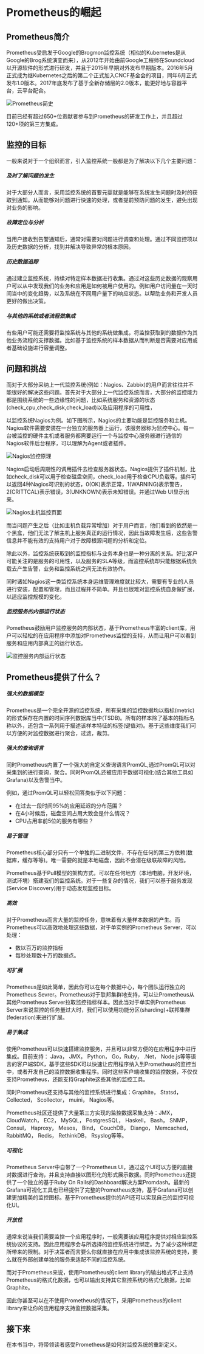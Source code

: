 # Prometheus的崛起

## Prometheus简介

Prometheus受启发于Google的Brogmon监控系统（相似的Kubernetes是从Google的Brog系统演变而来），从2012年开始由前Google工程师在Soundcloud以开源软件的形式进行研发，并且于2015年早期对外发布早期版本。2016年5月正式成为继Kubernetes之后的第二个正式加入CNCF基金会的项目，同年6月正式发布1.0版本。2017年底发布了基于全新存储层的2.0版本，能更好地与容器平台，云平台配合。

![Prometheus简史](http://p2n2em8ut.bkt.clouddn.com/prometheus-release-roadmaps.png)

目前已经有超过650+位贡献者参与到Prometheus的研发工作上，并且超过120+项的第三方集成。

## 监控的目标

一般来说对于一个组织而言，引入监控系统一般都是为了解决以下几个主要问题：

##### 及时了解问题的发生

对于大部分人而言，采用监控系统的首要元婴就是能够在系统发生问题时及时的获取到通知。从而能够对问题进行快速的处理，或者提前预防问题的发生，避免出现对业务的影响。

##### 故障定位与分析

当用户接收到告警通知后，通常对需要对问题进行调查和处理。通过不同监控项以及历史数据的分析，找到并解决导致异常的根本原因。

##### 历史数据追踪

通过建立监控系统，持续对特定样本数据进行收集。通过对这些历史数据的观察用户可以从中发现我们的业务和应用是如何被用户使用的。例如用户访问量在一天时间当中的变化趋势，以及系统在不同用户量下的响应状态。以帮助业务和开发人员更好的做出决策。

##### 与其他的系统或者流程做集成

有些用户可能还需要将监控系统与其他的系统做集成，将监控获取到的数据作为其他业务流程的支撑数据。比如基于监控系统的样本数据从而判断是否需要对应用或者基础设施进行容量调整。

## 问题和挑战

而对于大部分采纳上一代监控系统(例如：Nagios、Zabbix)的用户而言往往并不能很好的解决这些问题。首先对于大部分上一代监控系统而言，大部分的监控能力都是围绕系统的一些边缘性的问题，比如系统服务和资源的状态(check_cpu,check_disk,check_load)以及应用程序的可用性，

以监控系统Nagios为例。如下图所示，Nagios的主要功能是监控服务和主机。Nagios软件需要安装在一台独立的服务器上运行，该服务器称为监控中心。每一台被监控的硬件主机或者服务都需要运行一个与监控中心服务器进行通信的Nagios软件后台程序，可以理解为Agent或者插件。

![Nagios监控原理](https://www.ibm.com/developerworks/cn/linux/1309_luojun_nagios/image003.jpg)

Nagios启动后周期性的调用插件去检查服务器状态。Nagios提供了插件机制，比如check_disk可以用于检查磁盘空间，check_load用于检查CPU负载等。插件可以返回4种Nagios可识别的状态，0(OK)表示正常，1(WARNING)表示警告，2(CRITTCAL)表示错误，3(UNKNOWN)表示未知错误。并通过Web UI显示出来。

![Nagios主机监控页面](https://www.ibm.com/developerworks/cn/linux/1309_luojun_nagios/image049.jpg)

而当问题产生之后（比如主机负载异常增加）对于用户而言，他们看到的依然是一个黑盒，他们无法了解主机上服务真正的运行情况，因此当故障发生后，这些告警信息并不能有效的支持用户对于故障根源问题的分析和定位。

除此以外，监控系统获取到的监控指标与业务本身也是一种分离的关系。好比客户可能关注的是服务的可用性，以及服务的SLA等级，而监控系统却只能根据系统负载去产生告警，业务和监控系统之间无法有效协作。

同时诸如Nagios这一类监控系统本身运维管理难度就比较大，需要有专业的人员进行安装，配置和管理，而且过程并不简单。并且也很难对监控系统自身做扩展，以适应监控规模的变化。

##### 监控服务的内部运行状态

Pometheus鼓励用户监控服务的内部状态，基于Prometheus丰富的client库，用户可以轻松的在应用程序中添加对Prometheus监控的支持，从而让用户可以看到服务和应用内部真正的运行状态。

![监控服务内部运行状态](http://p2n2em8ut.bkt.clouddn.com/monitor-internal.png)

## Prometheus提供了什么？

##### 强大的数据模型

Prometheus是一个完全开源的监控系统，所有采集的监控数据均以指标(metric)的形式保存在内置的时间序列数据库当中(TSDB)。所有的样本除了基本的指标名称以外，还包含一系列用于描述该样本特征的标签(键值对)。基于这些维度我们可以方便的对监控数据进行聚合，过滤，裁剪。

##### 强大的查询语言

同时Prometheus内置了一个强大的自定义查询语言PromQL,通过PromQL可以对采集到的进行查询，聚合。同时PromQL还被应用于数据可视化(结合其他工具如Grafana)以及告警当中。

例如，通过PromQL可以轻松回答类似于以下问题：

* 在过去一段时间95%的应用延迟的分布范围？
* 在4小时候后，磁盘空间占用大致会是什么情况？
* CPU占用率前5位的服务有哪些？

##### 易于管理

Prometheus核心部分只有一个单独的二进制文件，不存在任何的第三方依赖(数据库，缓存等等)。唯一需要的就是本地磁盘，因此不会潜在级联故障的风险。

Prometheus基于Pull模型的架构方式，可以在任何地方（本地电脑，开发环境，测试环境）搭建我们的监控系统。对于一些复杂的情况，我们可以基于服务发现(Service Discovery)用于动态发现监控目标。

##### 高效

对于Prometheus而言大量的监控任务，意味着有大量样本数据的产生。而Prometheus可以高效地处理这些数据，对于单实例的Prometheus Server，可以处理：

* 数以百万的监控指标
* 每秒处理数十万的数据点。

##### 可扩展

Prometheus是如此简单，因此你可以在每个数据中心，每个团队运行独立的Prometheus Sevrer。Prometheus对于联邦集群地支持，可以让Prometheus从其他Prometheus Server拉取监控指标样本。因此当对于单实例Prometheus Server来说监控的任务量过大时，我们可以使用功能分区(sharding)+联邦集群(federation)来进行扩展。

##### 易于集成

使用Prometheus可以快速搭建监控服务，并且可以非常方便的在应用程序中进行集成。目前支持： Java， JMX， Python， Go，Ruby， .Net， Node.js等等语言的客户端SDK，基于这些SDK可以快速让应用程序纳入到Prometheus的监控当中，或者开发自己的监控数据收集程序。同时这些客户端收集的监控数据，不仅仅支持Prometheus，还能支持Graphite这些其他的监控工具。

同时Prometheus还支持与其他的监控系统进行集成：Graphite， Statsd， Collected， Scollector， muini， Nagios等。

Prometheus社区还提供了大量第三方实现的监控数据采集支持：JMX， CloudWatch， EC2， MySQL， PostgresSQL， Haskell， Bash， SNMP， Consul， Haproxy， Mesos， Bind， CouchDB， Diango， Memcached， RabbitMQ， Redis， RethinkDB， Rsyslog等等。

##### 可视化

Prometheus Server中自带了一个Prometheus UI，通过这个UI可以方便的直接对数据进行查询，并且支持直接以图形化的形式展示数据。同时Prometheus还提供了一个独立的基于Ruby On Rails的Dashboard解决方案Promdash。最新的Grafana可视化工具也已经提供了完整的Prometheus支持，基于Grafana可以创建更加精美的监控图标。基于Prometheus提供的API还可以实现自己的监控可视化UI。

##### 开放性

通常来说当我们需要监控一个应用程序时，一般需要该应用程序提供对相应监控系统协议的支持。因此应用程序会与所选择的监控系统进行绑定。为了减少这种绑定所带来的限制。对于决策者而言要么你就直接在应用中集成该监控系统的支持，要么就在外部创建单独的服务来适配不同的监控系统。

而对于Prometheus来说，使用Prometheus的client library的输出格式不止支持Prometheus的格式化数据，也可以输出支持其它监控系统的格式化数据，比如Graphite。

因此你甚至可以在不使用Prometheus的情况下，采用Prometheus的client library来让你的应用程序支持监控数据采集。

## 接下来

在本书当中，将带领读者感受Prometheus是如何对监控系统的重新定义。
